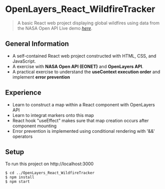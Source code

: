 # OpenLayers_React_WildfireTracker 
> A basic React web project displaying global wildfires using data from the NASA Open API 
> Live demo [_here_](https://phenomenal-pony-e9fbcd.netlify.app).


## General Information
- A self-contained React web project constructed with HTML, CSS, and JavaScript.
- A exercise with **NASA Open API (EONET)** and **OpenLayers API**.
- A practical exercise to understand the **useContext execution order** and implement **error prevention**


## Experience
- Learn to construct a map within a React component with OpenLayers API
- Learn to integrat markers onto this map
- React hook "useEffect" makes sure that map creation occurs after component mounting
- Error prevention is implemented using conditional rendering with '&&' operators


## Setup
To run this project on http://localhost:3000
```
$ cd ../OpenLayers_React_WildfireTracker
$ npm install
$ npm start
```

  
